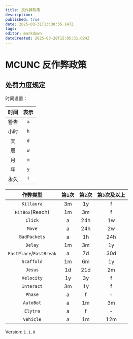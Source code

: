 ```yaml
---
title: 反作弊政策
description: 
published: true
date: 2025-03-31T13:30:55.147Z
tags: 
editor: markdown
dateCreated: 2025-03-28T15:05:31.024Z
---
```


# MCUNC 反作弊政策

## 处罚力度规定

时间设置：

|时间|表示|
|:--:|:--:|
|警告|`a`|
|小时|`h`|
|天|`d`|
|周|`w`|
|月|`m`|
|年|`y`|
|永久|`f`|

|作弊类型|第`1`次|第`2`次|第`3`次及以上|
|:--:|:--:|:--:|:--:|
|`Killaura`|3m|1y|f|
|`HitBox`(Reach)|1m|3m|f|
|`Click`|a|24h|1w|
|`Move`|a|24h|2w|
|`BadPackets`|a|1h|24h|
|`Delay`|1m|3m|1y|
|`FastPlace`/`FastBreak`|a|7d|30d|
|`Scaffold`|1m|6m|1y|
|`Jesus`|1d|21d|2m|
|`Velocity`|1y|3y|f|
|`Interact`|3m|1y|f|
|`Phase`|a|f|-|
|`AutoBot`|a|1m|3m|
|`Elytra`|a|f|-|
|`Vehicle`|a|1m|12m|

Version: `1.1.0`
